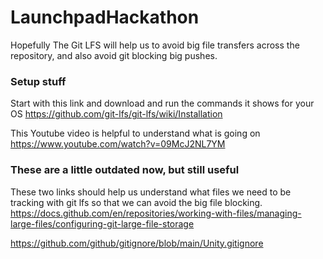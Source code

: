 # LaunchpadHackathon
Hopefully The Git LFS will help us to avoid big file transfers across the repository, and also avoid git blocking big pushes.

### Setup stuff
Start with this link and download and run the commands it shows for your OS
https://github.com/git-lfs/git-lfs/wiki/Installation

This Youtube video is helpful to understand what is going on
https://www.youtube.com/watch?v=09McJ2NL7YM

### These are a little outdated now, but still useful
These two links should help us understand what files we need to be tracking with git lfs so that we can avoid the big file blocking.
https://docs.github.com/en/repositories/working-with-files/managing-large-files/configuring-git-large-file-storage

https://github.com/github/gitignore/blob/main/Unity.gitignore

